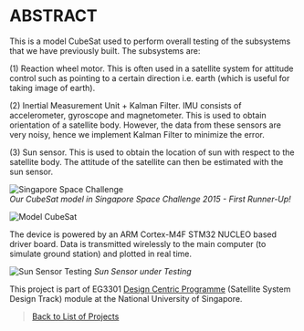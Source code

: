 # ABSTRACT
This is a model CubeSat used to perform overall testing of the subsystems that we have previously built. The subsystems are:   
   
(1) Reaction wheel motor. This is often used in a satellite system for attitude control such as pointing to a certain direction i.e. earth (which is useful for taking image of earth).   
   
(2) Inertial Measurement Unit + Kalman Filter. IMU consists of accelerometer, gyroscope and magnetometer. This is used to obtain orientation of a satellite body. However, the data from these sensors are very noisy, hence we implement Kalman Filter to minimize the error.    
   
(3) Sun sensor. This is used to obtain the location of sun with respect to the satellite body. The attitude of the satellite can then be estimated with the sun sensor.     

![Singapore Space Challenge](https://dl.dropboxusercontent.com/s/y3ok9bjl0iokjir/space_challenge.jpg?dl=0)  
_Our CubeSat model in Singapore Space Challenge 2015 - First Runner-Up!_   
    
![Model CubeSat](https://dl.dropboxusercontent.com/s/vtn1witlhqcmxv3/adcs.jpg?dl=0)  
  
The device is powered by an ARM Cortex-M4F STM32 NUCLEO based driver board. Data is transmitted wirelessly to the main computer (to simulate ground station) and plotted in real time.
  
![Sun Sensor Testing](https://dl.dropboxusercontent.com/s/m5ftxcnadlga46e/sun_sensor.jpg?dl=0)
_Sun Sensor under Testing_  

This project is part of EG3301 [Design Centric Programme](http://www.eng.nus.edu.sg/edic/about.html) (Satellite System Design Track) module at the National University of Singapore.
    
   
>[Back to List of Projects](https://edwardelson.github.io)  

